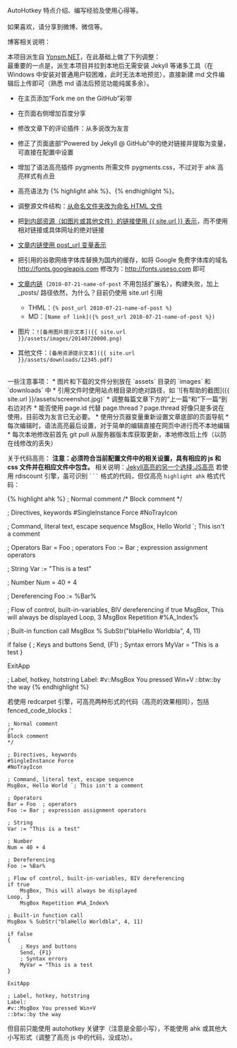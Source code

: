 AutoHotkey 特点介绍、编写经验及使用心得等。<br /><br />如果喜欢，请分享到微博、微信等。

博客相关说明：

本项目派生自 [Yonsm.NET](https://github.com/Yonsm/NET)，在此基础上做了下列调整：<br />
最重要的一点是，派生本项目并拉到本地后无需安装 Jekyll 等诸多工具（在 Windows 中安装对普通用户较困难，此时无法本地预览），直接新建 md 文件编辑后上传即可（熟悉 md 语法后预览功能纯属多余）。

* 在主页添加“Fork me on the GitHub”彩带
* 在页面右侧增加百度分享
* 修改文章下的评论插件：从多说改为友言
* 修正了页面底部“Powered by Jekyll @ GitHub”中的绝对链接并提取为变量，可直接在配置中设置
* 增加了语法高亮插件 pygments 所需文件 pygments.css，不过对于 ahk 高亮样式有点丑
* 高亮语法为 {% highlight ahk %}、{% endhighlight %}。
* 调整源文件结构：[从命名文件夹改为命名 HTML 文件](http://jekyllcn.com/docs/pages/)
* 把[到内部资源（如图片或其他文件）的链接使用 {{ site.url }} 表示](http://jekyllcn.com/docs/posts/#section-3)，而不使用相对链接或具体网址的绝对链接
* [文章内链使用 post_url 变量表示](http://jekyllcn.com/docs/templates/#post-url)
* 把引用的谷歌网络字体库替换为国内的缓存，如将 Google 免费字体库的域名 http://fonts.googleapis.com 修改为：http://fonts.useso.com 即可

* [文章内链](http://jekyllcn.com/docs/templates/)（`2010-07-21-name-of-post` 不用包括扩展名），构建失败，加上 _posts/ 路径依然，为什么？目前仍使用 site.url 引用
	* THML：`{% post_url 2010-07-21-name-of-post %}`
	* MD：`[Name of link]({% post_url 2010-07-21-name-of-post %})`
* 图片：`![备用图片提示文本]({{ site.url }}/assets/images/20140720000.png)`
* 其他文件：`[备用资源提示文本]({{ site.url }}/assets/downloads/12345.pdf)`

<br />
一些注意事项：
* 图片和下载的文件分别放在 `assets` 目录的 `images` 和 `downloads` 中
* 引用文件时使用站点根目录的绝对路径，如 `![有帮助的截图]({{ site.url }}/assets/screenshot.jpg)`
* 调整每篇文章下方的”上一篇“和”下一篇“到右边对齐
* 能否使用 page.id 代替 page.thread？page.thread 好像只是多说在使用，目前改为友言已无必要。
* 使用分页器变量重新设置文章底部的页面导航
* 每次编辑时，语法高亮最后设置，对于简单的编辑直接在网页中进行而不本地编辑
* 每次本地修改前首先 git pull 从服务器版本库获取更新，本地修改后上传（以防在线修改的丢失）

关于代码高亮：
**注意：必须符合当前配置文件中的相关设置，具有相应的 js 和 css 文件并在相应文件中包含。**
相关说明：[Jekyll高亮的另一个选择:JS高亮](http://blog.mangege.com/2012/10/18/jekyllgao-liang-de-ling-yi-ge-xuan-ze-jsgao-liang.html)
若使用 rdiscount 引擎，虽可识别 <code>```</code> 格式的代码，但仅高亮 `highlight ahk` 格式代码：

{% highlight ahk %}
; Normal comment
/*
Block comment
*/

; Directives, keywords
#SingleInstance Force
#NoTrayIcon

; Command, literal text, escape sequence
MsgBox, Hello World `; This isn't a comment

; Operators
Bar = Foo  ; operators
Foo := Bar ; expression assignment operators

; String
Var := "This is a test"

; Number
Num = 40 + 4

; Dereferencing
Foo := %Bar%

; Flow of control, built-in-variables, BIV dereferencing
if true
	MsgBox, This will always be displayed
Loop, 3
	MsgBox Repetition #%A_Index%

; Built-in function call
MsgBox % SubStr("blaHello Worldbla", 4, 11)

if false
{
	; Keys and buttons
	Send, {F1}
	; Syntax errors
	MyVar = "This is a test
}

ExitApp

; Label, hotkey, hotstring
Label:
#v::MsgBox You pressed Win+V
::btw::by the way
{% endhighlight %}

若使用 redcarpet 引擎，可高亮两种形式的代码（高亮的效果相同），包括 fenced_code_blocks：  
```autohotkey
; Normal comment
/*
Block comment
*/

; Directives, keywords
#SingleInstance Force
#NoTrayIcon

; Command, literal text, escape sequence
MsgBox, Hello World `; This isn't a comment

; Operators
Bar = Foo  ; operators
Foo := Bar ; expression assignment operators

; String
Var := "This is a test"

; Number
Num = 40 + 4

; Dereferencing
Foo := %Bar%

; Flow of control, built-in-variables, BIV dereferencing
if true
	MsgBox, This will always be displayed
Loop, 3
	MsgBox Repetition #%A_Index%

; Built-in function call
MsgBox % SubStr("blaHello Worldbla", 4, 11)

if false
{
	; Keys and buttons
	Send, {F1}
	; Syntax errors
	MyVar = "This is a test
}

ExitApp

; Label, hotkey, hotstring
Label:
#v::MsgBox You pressed Win+V
::btw::by the way
```
但目前只能使用 autohotkey 关键字（注意是全部小写），不能使用 ahk 或其他大小写形式（调整了高亮 js 中的代码，没成功）。
